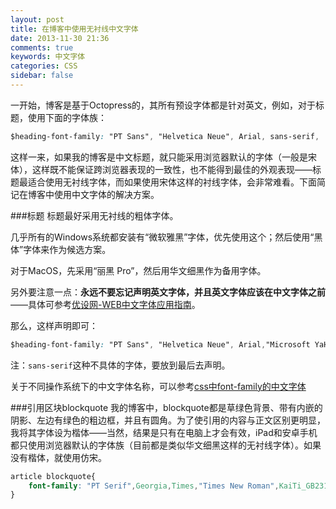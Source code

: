 ```yaml
---
layout: post
title: 在博客中使用无衬线中文字体
date: 2013-11-30 21:36
comments: true
keywords: 中文字体
categories: CSS
sidebar: false
---
```

一开始，博客是基于Octopress的，其所有预设字体都是针对英文，例如，对于标题，使用下面的字体族：

```CSS
$heading-font-family: "PT Sans", "Helvetica Neue", Arial, sans-serif, !default;
```

这样一来，如果我的博客是中文标题，就只能采用浏览器默认的字体（一般是宋体），这样既不能保证跨浏览器表现的一致性，也不能得到最佳的外观表现——标题最适合使用无衬线字体，而如果使用宋体这样的衬线字体，会非常难看。下面简记在博客中使用中文字体的解决方案。

<!-- more -->
###标题
标题最好采用无衬线的粗体字体。

几乎所有的Windows系统都安装有“微软雅黑”字体，优先使用这个；然后使用“黑体”字体来作为候选方案。

对于MacOS，先采用“丽黑 Pro”，然后用华文细黑作为备用字体。

另外要注意一点：<strong>永远不要忘记声明英文字体，并且英文字体应该在中文字体之前</strong>——具体可参考<a href="http://www.uisdc.com/web-font" target="_blank" title="优设网-WEB中文字体应用指南">优设网-WEB中文字体应用指南</a>。

那么，这样声明即可：
```css octopress\sass\base\typography.scss
$heading-font-family: "PT Sans", "Helvetica Neue", Arial,"Microsoft YaHei",SimHei,"LiHei Pro Medium",STXihei, sans-serif;
```

注：`sans-serif`这种不具体的字体，要放到最后去声明。

关于不同操作系统下的中文字体名称，可以参考<a href="http://www.cnblogs.com/jiji262/archive/2012/02/13/2349851.html" target="_blank" title="css中font-family的中文字体">css中font-family的中文字体</a>

###引用区块blockquote
我的博客中，blockquote都是草绿色背景、带有内嵌的阴影、左边有绿色的粗边框，并且有圆角。为了使引用的内容与正文区别更明显，我将其字体设为楷体——当然，结果是只有在电脑上才会有效，iPad和安卓手机都只使用浏览器默认的字体族（目前都是类似华文细黑这样的无衬线字体）。如果没有楷体，就使用仿宋。

``` css
article blockquote{
	font-family: "PT Serif",Georgia,Times,"Times New Roman",KaiTi_GB2312,KaiTi,STKaiti,FangSong,STFangsong,serif;
}
```